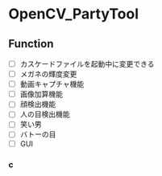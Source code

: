 # OpenCV_PartyTool

## Function

* [ ] カスケードファイルを起動中に変更できる
* [ ] メガネの輝度変更
* [ ] 動画キャプチャ機能
* [ ] 画像加算機能
* [ ] 顔検出機能
* [ ] 人の目検出機能
* [ ] 笑い男
* [ ] バトーの目
* [ ] GUI

### c
